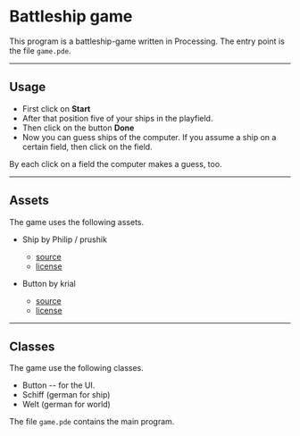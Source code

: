 # Battleship game

This program is a battleship-game written in Processing. The entry point is the file ```game.pde```.  

---

## Usage

* First click on **Start**  
* After that position five of your ships in the playfield.  
* Then click on the button **Done**  
* Now you can guess ships of the computer. If you assume a ship on a certain field, then click on the field.  

By each click on a field the computer makes a guess, too.  

---

## Assets 

The game uses the following assets.  

* Ship by Philip / prushik  
    * [source](https://opengameart.org/content/simple-generic-ship)  
    * [license](https://creativecommons.org/publicdomain/zero/1.0/)  

* Button by krial  
    * [source](https://opengameart.org/content/blank-button)  
    * [license](https://creativecommons.org/publicdomain/zero/1.0/)  


---

## Classes  

The game use the following classes.  

* Button -- for the UI.  
* Schiff (german for ship)  
* Welt (german for world)  

The file ```game.pde``` contains the main program.  
